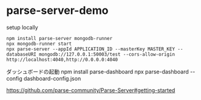 # parse-server-demo

setup locally

```
npm install parse-server mongodb-runner
npx mongodb-runner start
npx parse-server --appId APPLICATION_ID --masterKey MASTER_KEY --databaseURI mongodb://127.0.0.1:50003/test --cors-allow-origin http://localhost:4040,http://0.0.0.0:4040
```

ダッシュボードの起動
npm install parse-dashboard
npx parse-dashboard --config dashboard-config.json

https://github.com/parse-community/Parse-Server#getting-started
